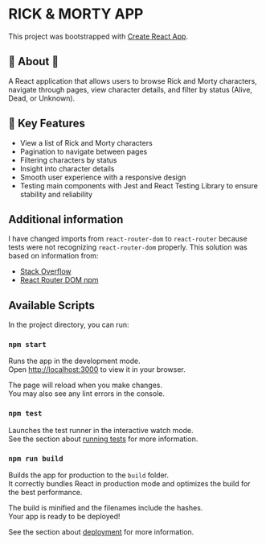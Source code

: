 # RICK & MORTY APP

This project was bootstrapped with [Create React App](https://github.com/facebook/create-react-app).

## 🚀 About 🚀 

A React application that allows users to browse Rick and Morty characters, navigate through pages, view character details, and filter by status (Alive, Dead, or Unknown).

## 🌟 Key Features

- View a list of Rick and Morty characters
- Pagination to navigate between pages
- Filtering characters by status
- Insight into character details
- Smooth user experience with a responsive design
- Testing main components with Jest and React Testing Library to ensure stability and reliability

## Additional information

I have changed imports from `react-router-dom` to `react-router` because tests were not recognizing `react-router-dom` properly. This solution was based on information from:
- [Stack Overflow](https://stackoverflow.com/questions/79256904/cannot-detect-installed-react-router-dom-package-when-running-unit-tests)
- [React Router DOM npm](https://www.npmjs.com/package/react-router-dom)



## Available Scripts

In the project directory, you can run:

### `npm start`

Runs the app in the development mode.\
Open [http://localhost:3000](http://localhost:3000) to view it in your browser.

The page will reload when you make changes.\
You may also see any lint errors in the console.

### `npm test`

Launches the test runner in the interactive watch mode.\
See the section about [running tests](https://facebook.github.io/create-react-app/docs/running-tests) for more information.

### `npm run build`

Builds the app for production to the `build` folder.\
It correctly bundles React in production mode and optimizes the build for the best performance.

The build is minified and the filenames include the hashes.\
Your app is ready to be deployed!

See the section about [deployment](https://facebook.github.io/create-react-app/docs/deployment) for more information.
